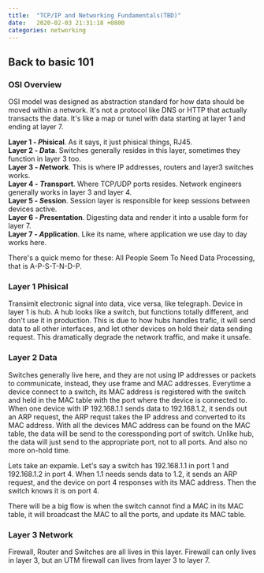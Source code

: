 ```yaml
---
title:  "TCP/IP and Networking Fundamentals(TBD)"
date:   2020-02-03 21:31:18 +0800
categories: networking
---
```


## Back to basic 101

### OSI Overview

OSI model was designed as abstraction standard for how data should be moved within a network. It's not a protocol like DNS or HTTP that actually transacts the data. It's like a map or tunel with data starting at layer 1 and ending at layer 7.

**Layer 1 - *P*hisical**. As it says, it just phisical things, RJ45.  
**Layer 2 - *D*ata**. Switches generally resides in this layer, sometimes they function in layer 3 too.  
**Layer 3 - *N*etwork**. This is where IP addresses, routers and layer3 switches works.  
**Layer 4 - *T*ransport**. Where TCP/UDP ports resides. Network engineers generally works in layer 3 and layer 4.  
**Layer 5 - *S*ession**. Session layer is responsible for keep sessions between devices active.  
**Layer 6 - *P*resentation**. Digesting data and render it into a usable form for layer 7.  
**Layer 7 - *A*pplication**. Like its name, where application we use day to day works here.  

There's a quick memo for these: All People Seem To Need Data Processing, that is A-P-S-T-N-D-P.

### Layer 1 Phisical

Transimit electronic signal into data, vice versa, like telegraph. Device in layer 1 is hub. A hub looks like a switch, but functions totally different, and don't use it in production. This is due to how hubs handles trafic, it will send data to all other interfaces, and let other devices on hold their data sending request. This dramatically degrade the network traffic, and make it unsafe.

### Layer 2 Data
Switches generally live here, and they are not using IP addresses or packets to communicate, instead, they use frame and MAC addresses. Everytime a device connect to a switch, its MAC address is registered with the switch and held in the MAC table with the port where the device is connected to.  
When one device with IP 192.168.1.1 sends data to 192.168.1.2, it sends out an ARP request, the ARP requst takes the IP address and converted to its MAC address. With all the devices MAC address can be found on the MAC table, the data will be send to the coressponding port of switch. Unlike hub, the data will just send to the appropriate port, not to all ports. And also no more on-hold time.

Lets take an expamle. Let's say a switch has 192.168.1.1 in port 1 and 192.168.1.2 in port 4. When 1.1 needs sends data to 1.2, it sends an ARP request, and the device on port 4 responses with its MAC address. Then the switch knows it is on port 4.

There will be a big flow is when the switch cannot find a MAC in its MAC table, it will broadcast the MAC to all the ports, and update its MAC table.

### Layer 3 Network

Firewall, Router and Switches are all lives in this layer. Firewall can only lives in layer 3, but an UTM firewall can lives from layer 3 to layer 7.

